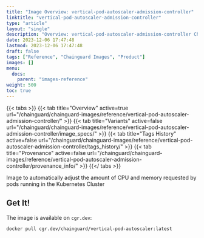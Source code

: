 ```yaml
---
title: "Image Overview: vertical-pod-autoscaler-admission-controller"
linktitle: "vertical-pod-autoscaler-admission-controller"
type: "article"
layout: "single"
description: "Overview: vertical-pod-autoscaler-admission-controller Chainguard Image"
date: 2023-12-06 17:47:48
lastmod: 2023-12-06 17:47:48
draft: false
tags: ["Reference", "Chainguard Images", "Product"]
images: []
menu: 
  docs: 
    parent: "images-reference"
weight: 500
toc: true
---
```


{{< tabs >}}
{{< tab title="Overview" active=true url="/chainguard/chainguard-images/reference/vertical-pod-autoscaler-admission-controller/" >}}
{{< tab title="Variants" active=false url="/chainguard/chainguard-images/reference/vertical-pod-autoscaler-admission-controller/image_specs/" >}}
{{< tab title="Tags History" active=false url="/chainguard/chainguard-images/reference/vertical-pod-autoscaler-admission-controller/tags_history/" >}}
{{< tab title="Provenance" active=false url="/chainguard/chainguard-images/reference/vertical-pod-autoscaler-admission-controller/provenance_info/" >}}
{{</ tabs >}}



<!--overview:start-->
Image to automatically adjust the amount of CPU and memory requested by pods running in the Kubernetes Cluster
<!--overview:end-->

<!--getting:start-->
## Get It!
The image is available on `cgr.dev`:

```
docker pull cgr.dev/chainguard/vertical-pod-autoscaler:latest
```
<!--getting:end-->

<!--body:start-->
<!--body:end-->


